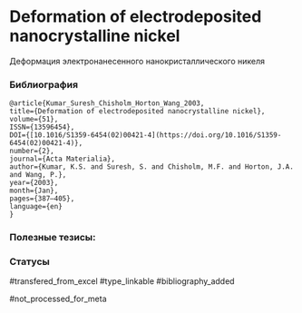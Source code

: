 # Deformation of electrodeposited nanocrystalline nickel

Деформация электронанесенного нанокристаллического никеля

### Библиография
```
@article{Kumar_Suresh_Chisholm_Horton_Wang_2003,
title={Deformation of electrodeposited nanocrystalline nickel},
volume={51},
ISSN={13596454},
DOI={[10.1016/S1359-6454(02)00421-4](https://doi.org/10.1016/S1359-6454(02)00421-4)},
number={2},
journal={Acta Materialia},
author={Kumar, K.S. and Suresh, S. and Chisholm, M.F. and Horton, J.A. and Wang, P.},
year={2003},
month={Jan},
pages={387–405},
language={en}
}
```

### Полезные тезисы:

### Статусы
#transfered_from_excel 
#type_linkable 
#bibliography_added

#not_processed_for_meta
